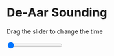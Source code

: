 <h1>De-Aar Sounding</h1>
<p>Drag the slider to change the time</p>

<div class="slidecontainer">
<input oninput='setImage(this)' class="slider" type="range" min="0" max="5" value="0" step="1" />
<img id='img'/>
</div>

<script>
var img = document.getElementById('img');
var img_array = ['/assets/images/skwt/skd_dea_wrfout_d01_2020-08-05_12:00:00.png',
'/assets/images/skwt/skd_dea_wrfout_d01_2020-08-05_18:00:00.png',
'/assets/images/skwt/skd_dea_wrfout_d01_2020-08-06_00:00:00.png',
'/assets/images/skwt/skd_dea_wrfout_d01_2020-08-06_06:00:00.png',
'/assets/images/skwt/skd_dea_wrfout_d01_2020-08-06_12:00:00.png',];
function setImage(obj)
{
        var value = obj.value;
        img.src = img_array[value];

}
</script>
